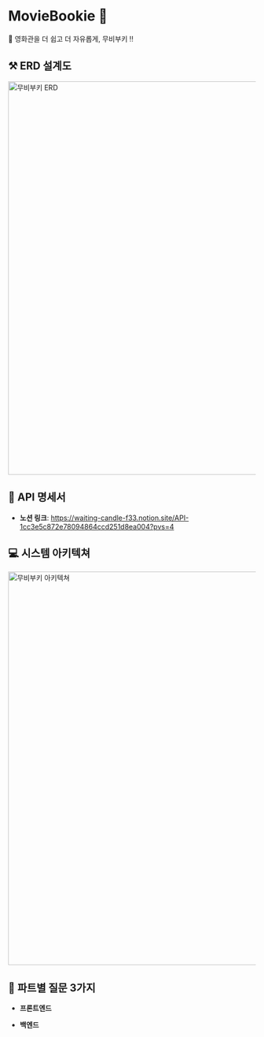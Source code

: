 # MovieBookie 👋
🍿 영화관을 더 쉽고 더 자유롭게, 무비부키 ‼️

## ⚒️ ERD 설계도
<img width="800" alt="무비부키 ERD" src="https://github.com/user-attachments/assets/a8f7f487-5a13-4a70-b3b3-07632e80acb3" />

## 📃 API 명세서
* **노션 링크**: https://waiting-candle-f33.notion.site/API-1cc3e5c872e78094864ccd251d8ea004?pvs=4

## 💻 시스템 아키텍쳐
<img width="800" alt="무비부키 아키텍쳐" src="https://github.com/user-attachments/assets/06596f16-11b0-4331-891c-d0b1291ad704" />

## 🚀 파트별 질문 3가지
* **프론트엔드**

* **백엔드**
